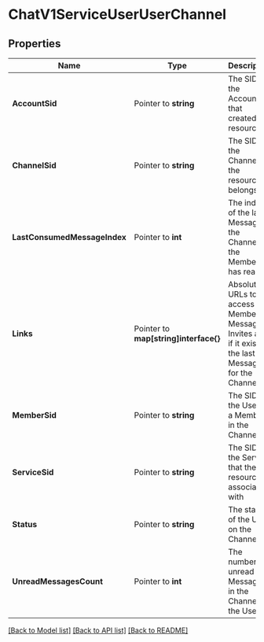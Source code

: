 # ChatV1ServiceUserUserChannel

## Properties

Name | Type | Description | Notes
------------ | ------------- | ------------- | -------------
**AccountSid** | Pointer to **string** | The SID of the Account that created the resource |
**ChannelSid** | Pointer to **string** | The SID of the Channel the resource belongs to |
**LastConsumedMessageIndex** | Pointer to **int** | The index of the last Message in the Channel the Member has read |
**Links** | Pointer to **map[string]interface{}** | Absolute URLs to access the Members, Messages , Invites and, if it exists, the last Message for the Channel |
**MemberSid** | Pointer to **string** | The SID of the User as a Member in the Channel |
**ServiceSid** | Pointer to **string** | The SID of the Service that the resource is associated with |
**Status** | Pointer to **string** | The status of the User on the Channel |
**UnreadMessagesCount** | Pointer to **int** | The number of unread Messages in the Channel for the User |

[[Back to Model list]](../README.md#documentation-for-models) [[Back to API list]](../README.md#documentation-for-api-endpoints) [[Back to README]](../README.md)



